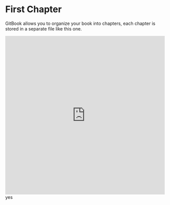 # First Chapter

GitBook allows you to organize your book into chapters, each chapter is stored in a separate file like this one.

<div class="intrinsic-container">
  <iframe src="https://fogo.howtofirebase.com/gallery/dashboard" frameborder="0" width="100%" height="500px" />
</div>



<div class="intrinsic-container">
  <iframe src="//www.youtube.com/embed/KMYrIi_Mt8A" allowfullscreen></iframe>
</div>
yes